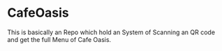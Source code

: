 # CafeOasis
This is basically an Repo which hold an System of Scanning an QR code and get the full Menu of Cafe Oasis.
